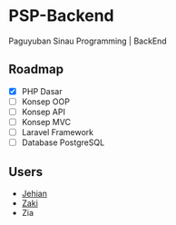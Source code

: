# PSP-Backend

Paguyuban Sinau Programming | BackEnd

## Roadmap

- [x] PHP Dasar
- [ ] Konsep OOP
- [ ] Konsep API
- [ ] Konsep MVC
- [ ] Laravel Framework
- [ ] Database PostgreSQL

## Users

- [Jehian](https://www.github.com/jehianth)
- [Zaki](https://github.com/ZakiOtsutsuki)
- Zia
